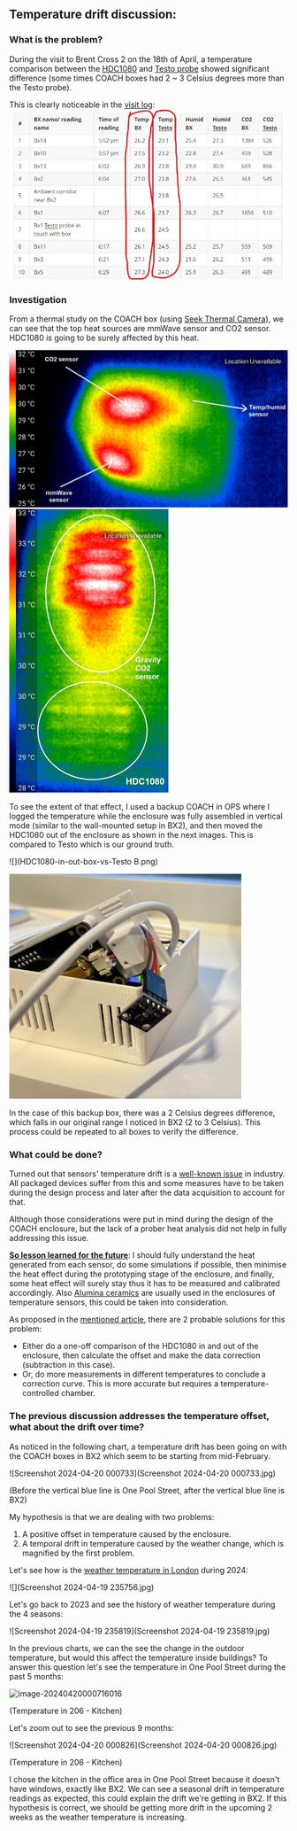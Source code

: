 ## Temperature drift discussion:

### **What is the problem?**

During the visit to Brent Cross 2 on the 18th of April, a temperature comparison between the [HDC1080](https://www.ti.com/product/HDC1080?qgpn=hdc1080) and [Testo probe](https://www.testo.com/en-UK/co2-probe-digital/p/0632-1551) showed significant difference (some times COACH boxes had 2 ~ 3 Celsius degrees more than the Testo probe).

This is clearly noticeable in the [visit log](../Visit%20log/Readme.md):
<img src="Screenshot 2024-04-22 110027.jpg" alt="Screenshot 2024-04-22 110027" style="zoom:67%;" />



### Investigation

From a thermal study on the COACH box (using [Seek  Thermal Camera](https://www.tester.co.uk/seek-thermal-ti-camera-compact-android-usb-c-9hz?gad_source=1&gclid=Cj0KCQjwlZixBhCoARIsAIC745Bvzc7IaTo7aEwrOKzPJOU5TFZXuEwxJzezQuO7Qu9gcxABlEtdAGAaAqv2EALw_wcB)), we can see that the top heat sources are mmWave sensor and CO2 sensor. HDC1080 is going to be surely affected by this heat.

<img src="img_thermal_1680981871213.jpg" alt="img_thermal_1680981871213" style="zoom:50%;" />

<img src="img_thermal_1680981795361.jpg" alt="img_thermal_1680981795361" style="zoom:50%;" />



To see the extent of that effect, I used a backup COACH in OPS where I logged the temperature while the enclosure was fully assembled in vertical mode (similar to the wall-mounted setup in BX2), and then moved the HDC1080 out of the enclosure as shown in the next images. This is compared to Testo which is our ground truth.

![](HDC1080-in-out-box-vs-Testo B.png)

<img src="Screenshot 2024-04-22 105028.jpg" alt="Screenshot 2024-04-22 105028" style="zoom: 67%;" />

In the case of this backup box, there was a 2 Celsius degrees difference, which falls in our original range I noticed in BX2 (2 to 3 Celsius). This process could be repeated to all boxes to verify the difference.

### What could be done?

Turned out that sensors' temperature drift is a [well-known issue](https://www.eastsensor.com/blog/pressure-sensor-temperature-drift/) in industry. All packaged devices suffer from this and some measures have to be taken during the design process and later after the data acquisition to account for that.

Although those considerations were put in mind during the design of the COACH enclosure, but the lack of a prober heat analysis did not help in fully addressing this issue. 

<u>**So lesson learned for the future**</u>: I should fully understand the heat generated from each sensor, do some simulations if possible, then minimise the heat effect during the prototyping stage of the enclosure, and finally, some heat effect will surely stay thus it has to be measured and calibrated accordingly. 
Also [Alumina ceramics](https://www.preciseceramic.com/blog/everything-about-alumina-ceramics.html#:~:text=What%20Is%20Alumina%20Ceramics%3F,%2C%20wear%2C%20and%20corrosive%20environments.) are usually used in the enclosures of temperature sensors, this could be taken into consideration.

As proposed in the [mentioned article](https://www.eastsensor.com/blog/pressure-sensor-temperature-drift/), there are 2 probable solutions for this problem:

- Either do a one-off comparison of the HDC1080 in and out of the enclosure, then calculate the offset and make the data correction (subtraction in this case).
- Or, do more measurements in different temperatures to conclude a correction curve. This is more accurate but requires a temperature-controlled chamber.

### The previous discussion addresses the temperature offset, what about the drift over time?

As noticed in the following chart, a temperature drift has been going on with the COACH boxes in BX2 which seem to be starting from mid-February. 

![Screenshot 2024-04-20 000733](Screenshot 2024-04-20 000733.jpg)

(Before the vertical blue line is One Pool Street, after the vertical blue line is BX2)

My hypothesis is that we are dealing with two problems:

1. A positive offset in temperature caused by the enclosure.
2. A temporal drift in temperature caused by the weather change, which is magnified by the first problem.

Let's see how is the [weather temperature in London](https://weatherspark.com/h/y/45062/2023/Historical-Weather-during-2023-in-London-United-Kingdom#Figures-Temperature) during 2024:

![](Screenshot 2024-04-19 235756.jpg)

Let's go back to 2023 and see the history of weather temperature during the 4 seasons:

![Screenshot 2024-04-19 235819](Screenshot 2024-04-19 235819.jpg)

In the previous charts, we can the see the change in the outdoor temperature, but would this affect the temperature inside buildings? 
To answer this question let's see the temperature in One Pool Street during the past 5 months:

![image-20240420000716016](../../../../../../AppData/Roaming/Typora/typora-user-images/image-20240420000716016.png)

(Temperature in 206 - Kitchen)

Let's zoom out to see the previous 9 months:

![Screenshot 2024-04-20 000826](Screenshot 2024-04-20 000826.jpg)

(Temperature in 206 - Kitchen)

I chose the kitchen in the office area in One Pool Street because it doesn't have windows, exactly like BX2. We can see a seasonal drift in temperature readings as expected, this could explain the drift we're getting in BX2. If this hypothesis is correct, we should be getting more drift in the upcoming 2 weeks as the weather temperature is increasing.